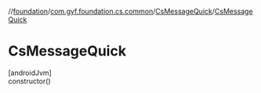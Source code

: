 //[foundation](../../../index.md)/[com.gyf.foundation.cs.common](../index.md)/[CsMessageQuick](index.md)/[CsMessageQuick](-cs-message-quick.md)

# CsMessageQuick

[androidJvm]\
constructor()